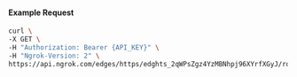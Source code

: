 <!-- Code generated for API Clients. DO NOT EDIT. -->

#### Example Request

```bash
curl \
-X GET \
-H "Authorization: Bearer {API_KEY}" \
-H "Ngrok-Version: 2" \
https://api.ngrok.com/edges/https/edghts_2qWPsZgz4YzMBNhpj96XYrfXGyJ/routes/edghtsrt_2qWPsaHt8k5GVCsEMJj5CODamW0/response_headers
```
